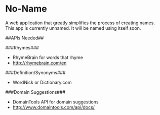 No-Name
=======
A web application that greatly simplifies the process of creating names.
This app is currently unnamed. It will be named using itself soon.

##APIs Needed##

###Rhymes###
* RhymeBrain for words that rhyme
* http://rhymebrain.com/en

###Definition/Synonyms###
* WordNick or Dictionary.com

###Domain Suggestions###
* DomainTools API for domain suggestions
* http://www.domaintools.com/api/docs/

